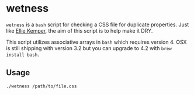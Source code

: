 wetness
=======

`wetness` is a `bash` script for checking a CSS file for duplicate properties.
Just like [Ellie Kemper][BJ], the aim of this script is to help make it DRY.

This script utilizes associative arrays in `bash` which requires version 4. OSX
is still shipping with version 3.2 but you can upgrade to 4.2 with
`brew install bash`.

  [BJ]: http://www.collegehumor.com/video/1183463/derrick-comedy-blowjob

## Usage

	./wetness /path/to/file.css
